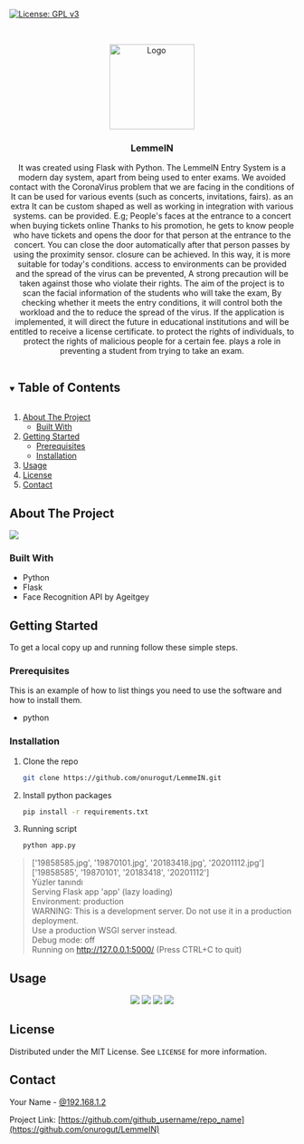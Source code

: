 <!--
*** Thanks for checking out the Best-README-Template. If you have a suggestion
*** that would make this better, please fork the repo and create a pull request
*** or simply open an issue with the tag "enhancement".
*** Thanks again! Now go create something AMAZING! :D
***
***
***
*** To avoid retyping too much info. Do a search and replace for the following:
*** github_username, repo_name, twitter_handle, email, project_title, project_description
-->



<!-- PROJECT SHIELDS -->
<!--
*** I'm using markdown "reference style" links for readability.
*** Reference links are enclosed in brackets [ ] instead of parentheses ( ).
*** See the bottom of this document for the declaration of the reference variables
*** for contributors-url, forks-url, etc. This is an optional, concise syntax you may use.
*** https://www.markdownguide.org/basic-syntax/#reference-style-links
-->
[![License: GPL v3](https://img.shields.io/badge/License-GPLv3-blue.svg)](https://www.gnu.org/licenses/gpl-3.0)





<!-- PROJECT LOGO -->
<br />
<p align="center">
  <a href="https://github.com/onurogut/LemmeIN/">
    <img src="https://i.gyazo.com/7a96057330c19a0449bcd73e5a277621.png" alt="Logo" width="150" height="150">
  </a>

  <h3 align="center">LemmeIN</h3>

  <p align="center">
It was created using Flask with Python.
The LemmeIN Entry System is a modern day system, apart from being used to enter exams.
We avoided contact with the CoronaVirus problem that we are facing in the conditions of
It can be used for various events (such as concerts, invitations, fairs). as an extra
It can be custom shaped as well as working in integration with various systems.
can be provided. E.g; People's faces at the entrance to a concert when buying tickets online
Thanks to his promotion, he gets to know people who have tickets and opens the door for that person at the entrance to the concert.
You can close the door automatically after that person passes by using the proximity sensor.
closure can be achieved. In this way, it is more suitable for today's conditions.
access to environments can be provided and the spread of the virus can be prevented,
A strong precaution will be taken against those who violate their rights. The aim of the project is to scan the facial information of the students who will take the exam,
By checking whether it meets the entry conditions, it will control both the workload and the
to reduce the spread of the virus. If the application is implemented, it will direct the future in educational institutions and will be entitled to receive a license certificate.
to protect the rights of individuals, to protect the rights of malicious people for a certain fee.
plays a role in preventing a student from trying to take an exam.


<!-- TABLE OF CONTENTS -->
<details open="open">
  <summary><h2 style="display: inline-block">Table of Contents</h2></summary>
  <ol>
    <li>
      <a href="#about-the-project">About The Project</a>
      <ul>
        <li><a href="#built-with">Built With</a></li>
      </ul>
    </li>
    <li>
      <a href="#getting-started">Getting Started</a>
      <ul>
        <li><a href="#prerequisites">Prerequisites</a></li>
        <li><a href="#installation">Installation</a></li>
      </ul>
    </li>
    <li><a href="#usage">Usage</a></li>
    <li><a href="#license">License</a></li>
    <li><a href="#contact">Contact</a></li>
  </ol>
</details>



<!-- ABOUT THE PROJECT -->
## About The Project

<img src="https://i.gyazo.com/e9483a1ed4e0a69b5c2466e7800b7bb0.gif">

### Built With

* Python
* Flask
* Face Recognition API by Ageitgey



<!-- GETTING STARTED -->
## Getting Started

To get a local copy up and running follow these simple steps.

### Prerequisites

This is an example of how to list things you need to use the software and how to install them.
* python

### Installation

1. Clone the repo
   ```sh
   git clone https://github.com/onurogut/LemmeIN.git
   ```
2. Install python packages
   ```sh
   pip install -r requirements.txt
   ```
3. Running script
   ```sh
   python app.py
   ```
>['19858585.jpg', '19870101.jpg', '20183418.jpg', '20201112.jpg']['19858585', '19870101', '20183418', '20201112']<br>
>Yüzler tanındı<br>
 >Serving Flask app 'app' (lazy loading)<br>
 >Environment: production<br>
 >  WARNING: This is a development server. Do not use it in a production deployment.<br>
 >  Use a production WSGI server instead.<br>
 >Debug mode: off<br>
 >Running on http://127.0.0.1:5000/ (Press CTRL+C to quit)<br>



<!-- USAGE EXAMPLES -->
## Usage
<div align="center">
<img src="https://i.gyazo.com/8aebd31a263c810ca982f98a40a8de1f.gif">

<img src="https://i.gyazo.com/829263c29127c3ff0b809478c2371dc0.gif">

<img src="https://i.gyazo.com/a9c0676308eeed7289c0f34d8171d980.gif">

<img src="https://i.gyazo.com/b87670d985bcc7978d7a67f87a58357b.png">
</div>

<!-- LICENSE -->
## License

Distributed under the MIT License. See `LICENSE` for more information.



<!-- CONTACT -->
## Contact

Your Name - [@192.168.1.2](https://www.instagram.com/192.168.1.2)

Project Link: [https://github.com/github_username/repo_name](https://github.com/onurogut/LemmeIN)





<!-- MARKDOWN LINKS & IMAGES -->
<!-- https://www.markdownguide.org/basic-syntax/#reference-style-links -->
[contributors-shield]: https://img.shields.io/github/contributors/github_username/repo.svg?style=for-the-badge
[contributors-url]: https://github.com/onurogut/LemmeIN/graphs/contributors
[forks-shield]: https://img.shields.io/github/forks/github_username/repo.svg?style=for-the-badge
[forks-url]: https://github.com/onurogut/LemmeIN/network/members
[stars-shield]: https://img.shields.io/github/stars/github_username/repo.svg?style=for-the-badge
[stars-url]: https://github.com/onurogut/LemmeIN/stargazers
[issues-shield]: https://img.shields.io/github/issues/github_username/repo.svg?style=for-the-badge
[issues-url]: https://github.com/onurogut/LemmeIN/issues
[license-shield]: https://img.shields.io/github/license/github_username/repo.svg?style=for-the-badge
[license-url]: https://github.com/onurogut/LemmeIN/blob/main/LICENSE
[linkedin-shield]: https://img.shields.io/badge/-LinkedIn-black.svg?style=for-the-badge&logo=linkedin&colorB=555
[linkedin-url]: https://www.linkedin.com/in/onurogut/
